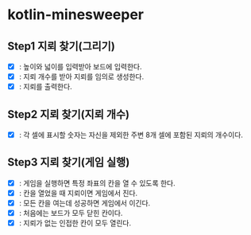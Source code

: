 # kotlin-minesweeper

## Step1 지뢰 찾기(그리기)
- [x] : 높이와 넓이를 입력받아 보드에 입력한다.
- [x] : 지뢰 개수를 받아 지뢰를 임의로 생성한다.
- [x] : 지뢰를 출력한다.

## Step2 지뢰 찾기(지뢰 개수)
- [x] : 각 셀에 표시할 숫자는 자신을 제외한 주변 8개 셀에 포함된 지뢰의 개수이다.

## Step3 지뢰 찾기(게임 실행)
- [x] : 게임을 실행하면 특정 좌표의 칸을 열 수 있도록 한다.
- [x] : 칸을 열었을 때 지뢰이면 게임에서 진다.
- [x] : 모든 칸을 여는데 성공하면 게임에서 이긴다.
- [x] : 처음에는 보드가 모두 닫힌 칸이다.
- [x] : 지뢰가 없는 인접한 칸이 모두 열린다.
